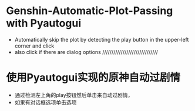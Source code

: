 # Genshin-Automatic-Plot-Passing with Pyautogui
- Automatically skip the plot by detecting the play button in the upper-left corner and click
- also click if there are dialog options
//////////////////////////////
# 使用Pyautogui实现的原神自动过剧情
- 通过检测左上角的play按钮然后单击来自动过剧情，
- 如果有对话框选项单击选项
